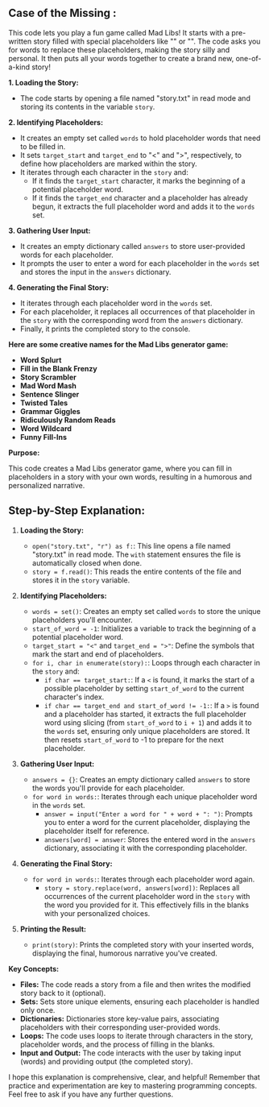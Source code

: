 ## Case of the Missing <Artifact>:

This code lets you play a fun game called Mad Libs! It starts with a pre-written story filled with special placeholders like "<adjective>" or "<noun>". The code asks you for words to replace these placeholders, making the story silly and personal. It then puts all your words together to create a brand new, one-of-a-kind story!

**1. Loading the Story:**
   - The code starts by opening a file named "story.txt" in read mode and storing its contents in the variable `story`.

**2. Identifying Placeholders:**
   - It creates an empty set called `words` to hold placeholder words that need to be filled in.
   - It sets `target_start` and `target_end` to "<" and ">", respectively, to define how placeholders are marked within the story.
   - It iterates through each character in the `story` and:
     - If it finds the `target_start` character, it marks the beginning of a potential placeholder word.
     - If it finds the `target_end` character and a placeholder has already begun, it extracts the full placeholder word and adds it to the `words` set.

**3. Gathering User Input:**
   - It creates an empty dictionary called `answers` to store user-provided words for each placeholder.
   - It prompts the user to enter a word for each placeholder in the `words` set and stores the input in the `answers` dictionary.

**4. Generating the Final Story:**
   - It iterates through each placeholder word in the `words` set.
   - For each placeholder, it replaces all occurrences of that placeholder in the `story` with the corresponding word from the `answers` dictionary.
   - Finally, it prints the completed story to the console.

**Here are some creative names for the Mad Libs generator game:**

- **Word Splurt**
- **Fill in the Blank Frenzy**
- **Story Scrambler**
- **Mad Word Mash**
- **Sentence Slinger**
- **Twisted Tales**
- **Grammar Giggles**
- **Ridiculously Random Reads**
- **Word Wildcard**
- **Funny Fill-Ins**



**Purpose:**

This code creates a Mad Libs generator game, where you can fill in placeholders in a story with your own words, resulting in a humorous and personalized narrative.

## Step-by-Step Explanation:

1. **Loading the Story:**
   - `open("story.txt", "r") as f:`: This line opens a file named "story.txt" in read mode. The `with` statement ensures the file is automatically closed when done.
   - `story = f.read()`: This reads the entire contents of the file and stores it in the `story` variable.

2. **Identifying Placeholders:**
   - `words = set()`: Creates an empty set called `words` to store the unique placeholders you'll encounter.
   - `start_of_word = -1`: Initializes a variable to track the beginning of a potential placeholder word.
   - `target_start = "<"` and `target_end = ">"`: Define the symbols that mark the start and end of placeholders.
   - `for i, char in enumerate(story):`: Loops through each character in the `story` and:
     - `if char == target_start:`: If a `<` is found, it marks the start of a possible placeholder by setting `start_of_word` to the current character's index.
     - `if char == target_end and start_of_word != -1:`: If a `>` is found and a placeholder has started, it extracts the full placeholder word using slicing (from `start_of_word` to `i + 1`) and adds it to the `words` set, ensuring only unique placeholders are stored. It then resets `start_of_word` to -1 to prepare for the next placeholder.

3. **Gathering User Input:**
   - `answers = {}`: Creates an empty dictionary called `answers` to store the words you'll provide for each placeholder.
   - `for word in words:`: Iterates through each unique placeholder word in the `words` set.
     - `answer = input("Enter a word for " + word + ": ")`: Prompts you to enter a word for the current placeholder, displaying the placeholder itself for reference.
     - `answers[word] = answer`: Stores the entered word in the `answers` dictionary, associating it with the corresponding placeholder.

4. **Generating the Final Story:**
   - `for word in words:`: Iterates through each placeholder word again.
     - `story = story.replace(word, answers[word])`: Replaces all occurrences of the current placeholder word in the `story` with the word you provided for it. This effectively fills in the blanks with your personalized choices.

5. **Printing the Result:**
   - `print(story)`: Prints the completed story with your inserted words, displaying the final, humorous narrative you've created.

**Key Concepts:**

- **Files:** The code reads a story from a file and then writes the modified story back to it (optional).
- **Sets:** Sets store unique elements, ensuring each placeholder is handled only once.
- **Dictionaries:** Dictionaries store key-value pairs, associating placeholders with their corresponding user-provided words.
- **Loops:** The code uses loops to iterate through characters in the story, placeholder words, and the process of filling in the blanks.
- **Input and Output:** The code interacts with the user by taking input (words) and providing output (the completed story).

I hope this explanation is comprehensive, clear, and helpful! Remember that practice and experimentation are key to mastering programming concepts. Feel free to ask if you have any further questions.
